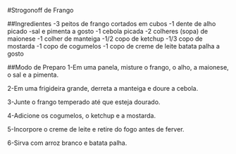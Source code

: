 #Strogonoff de Frango

##Ingredientes
-3 peitos de frango cortados em cubos
-1 dente de alho picado
-sal e pimenta a gosto
-1 cebola picada
-2 colheres (sopa) de maionese
-1 colher de manteiga
-1/2 copo de ketchup
-1/3 copo de mostarda
-1 copo de cogumelos
-1 copo de creme de leite
batata palha a gosto

##Modo de Preparo
1-Em uma panela, misture o frango, o alho, a maionese, o sal e a pimenta.

2-Em uma frigideira grande, derreta a manteiga e doure a cebola.

3-Junte o frango temperado até que esteja dourado.

4-Adicione os cogumelos, o ketchup e a mostarda.

5-Incorpore o creme de leite e retire do fogo antes de ferver.

6-Sirva com arroz branco e batata palha.
